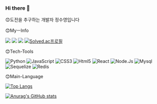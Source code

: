 ### Hi there 👋

<!-- <img src="https://img.shields.io/badge/이름-색상코드?style=flat-square&logo=로고명&logoColor=로고색"/> -->
😊도전을 추구하는 개발자 정수영입니다

😊MyㅡInfo

<a href="https://github.com/j9972"><img src="https://hits.seeyoufarm.com/api/count/incr/badge.svg?url=https%3A%2F%2Fgithub.com%2Fseondal&count_bg=%23000000&title_bg=%23000000&icon=github.svg&icon_color=%23E7E7E7&title=GitHub&edge_flat=false)"/></a>
<a href="https://www.instagram.com/jung_su_0/"><img src="https://img.shields.io/badge/InstaGram-E4405F?style=flat-square&logo=Instagram&logoColor=pink"/></a>
<a href="https://mail.google.com/mail/"><img src="https://img.shields.io/badge/GMail-E4405F?style=flat-square&logo=GMail&logoColor=red"/></a>
[![Solved.ac프로필](http://mazassumnida.wtf/api/mini/generate_badge?boj=j9972)](https://solved.ac/j9972)

😊Tech-Tools
<!-- <img src="https://img.shields.io/badge/Python-3776AB.svg?style=for-the-badge&logo=Python&logoColor=White"> -->
<img alt="Python" src ="https://img.shields.io/badge/Python-3776AB.svg?&style=for-the-badge&logo=Python&logoColor=white"/>
<img alt="JavaScript" src ="https://img.shields.io/badge/JavaScript-F7DF1E.svg?&style=for-the-badge&logo=JavaScript&logoColor=white"/>
<img alt="CSS3" src ="https://img.shields.io/badge/CSS3-1572B6.svg?&style=for-the-badge&logo=CSS3&logoColor=white"/>
<img alt="Html5" src ="https://img.shields.io/badge/HTML5-E34F26.svg?&style=for-the-badge&logo=HTML5&logoColor=white"/>
<img alt="React" src ="https://img.shields.io/badge/React-61DAFB.svg?&style=for-the-badge&logo=React&logoColor=white"/>
<img alt="Node.Js" src ="https://img.shields.io/badge/Node.js-339933.svg?&style=for-the-badge&logo=Node.js&logoColor=white"/>
<img alt="Mysql" src ="https://img.shields.io/badge/MySQL-4479A1.svg?&style=for-the-badge&logo=MySQL&logoColor=white"/>
<img alt="Sequelize" src ="https://img.shields.io/badge/Sequelize-52B0E7.svg?&style=for-the-badge&logo=Sequelize&logoColor=white"/>
<img alt="Redis" src ="https://img.shields.io/badge/Redis-DC382D.svg?&style=for-the-badge&logo=Redis&logoColor=white"/>

😊Main-Language


[![Top Langs](https://github-readme-stats.vercel.app/api/top-langs/?username=j9972)](https://github.com/j9972/github-readme-stats)

[![Anurag's GitHub stats](https://github-readme-stats.vercel.app/api?username=j9972)](https://github.com/j9972/github-readme-stats)
